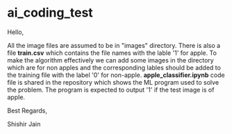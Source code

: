 # ai_coding_test

Hello,

All the image files are assumed to be in "images" directory. There is also a file **train.csv** which contains the file names with the lable '1' for apple. 
To make the algorithm effectively we can add some images in the directory which are for non apples and the corresponding lables should be added to the training file with the label '0' for non-apple.
**apple_classifier.ipynb** code file is shared in the repository which shows the ML program used to solve the problem.
The program is expected to output '1' if the test image is of apple.


Best Regards,

Shishir Jain
